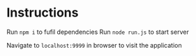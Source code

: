 # Instructions

Run `npm i` to fufil dependencies
Run `node run.js` to start server

Navigate to `localhost:9999` in browser to visit the application